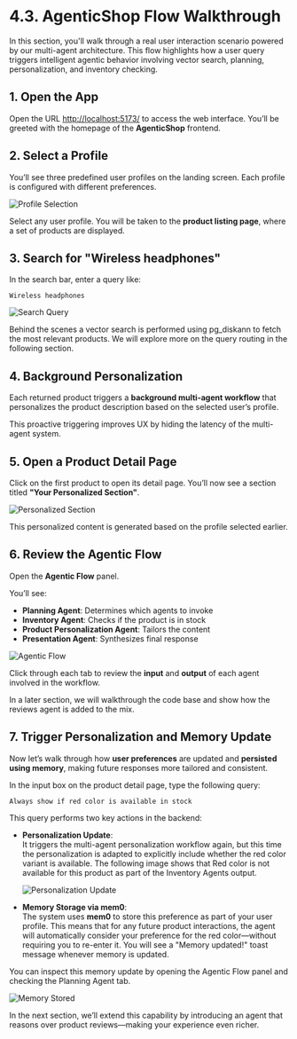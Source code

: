 # 4.3. AgenticShop Flow Walkthrough

In this section, you'll walk through a real user interaction scenario powered by our multi-agent architecture. This flow highlights how a user query triggers intelligent agentic behavior involving vector search, planning, personalization, and inventory checking.

## 1. Open the App

Open the URL [http://localhost:5173/](http://localhost:5173/) to access the web interface. You’ll be greeted with the homepage of the **AgenticShop** frontend.

## 2. Select a Profile

You’ll see three predefined user profiles on the landing screen. Each profile is configured with different preferences.

![Profile Selection](../img/profile-selection.png)

Select any user profile. You will be taken to the **product listing page**, where a set of products are displayed.

## 3. Search for "Wireless headphones"

In the search bar, enter a query like:

```
Wireless headphones
```

![Search Query](../img/search-query.png)

Behind the scenes a vector search is performed using pg_diskann to fetch the most relevant products. We will explore more on the query routing in the following section.

## 4. Background Personalization

Each returned product triggers a **background multi-agent workflow** that personalizes the product description based on the selected user’s profile.

This proactive triggering improves UX by hiding the latency of the multi-agent system.

## 5. Open a Product Detail Page

Click on the first product to open its detail page. You’ll now see a section titled **"Your Personalized Section"**.

![Personalized Section](../img/personalized-section.png)

This personalized content is generated based on the profile selected earlier.

## 6. Review the Agentic Flow

Open the **Agentic Flow** panel.

You’ll see:

- **Planning Agent**: Determines which agents to invoke
- **Inventory Agent**: Checks if the product is in stock
- **Product Personalization Agent**: Tailors the content
- **Presentation Agent**: Synthesizes final response

![Agentic Flow](../img/workflow-without-review-agent.png)

Click through each tab to review the **input** and **output** of each agent involved in the workflow.

In a later section, we will walkthrough the code base and show how the reviews agent is added to the mix.

## 7. Trigger Personalization and Memory Update

Now let’s walk through how **user preferences** are updated and **persisted using memory**, making future responses more tailored and consistent.

In the input box on the product detail page, type the following query:

```
Always show if red color is available in stock
```

This query performs two key actions in the backend:

- **Personalization Update**:  
   It triggers the multi-agent personalization workflow again, but this time the personalization is adapted to explicitly include whether the red color variant is available. The following image shows that Red color is not available for this product as part of the Inventory Agents output.

    ![Personalization Update](../img/always-show-red-memory.png)

- **Memory Storage via mem0**:  
   The system uses **mem0** to store this preference as part of your user profile. This means that for any future product interactions, the agent will automatically consider your preference for the red color—without requiring you to re-enter it. You will see a "Memory updated!" toast message whenever memory is updated. 

You can inspect this memory update by opening the Agentic Flow panel and checking the Planning Agent tab.

![Memory Stored](../img/always-show-red-memory-flow.png)

In the next section, we’ll extend this capability by introducing an agent that reasons over product reviews—making your experience even richer.
